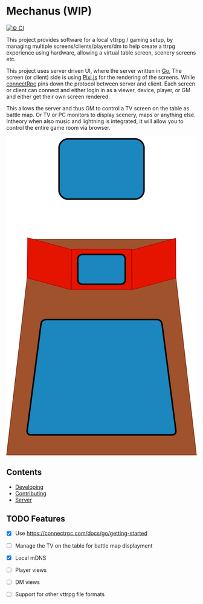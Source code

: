 # Mechanus (WIP)

[![⚙️ CI](https://github.com/DaanV2/mechanus/actions/workflows/checks.yaml/badge.svg)](https://github.com/DaanV2/mechanus/actions/workflows/checks.yaml)

This project provides software for a local vttrpg / gaming setup, by managing multiple screens/clients/players/dm to help create a ttrpg experience using hardware, allowing a virtual table screen, scenery screens etc.

This project uses server driven UI, where the server written in [Go](https://go.dev/), The screen (or client) side is using [Pixi.js](https://pixijs.com/) for the rendering of the screens. While [connectRpc](https://connectrpc.com/) pins down the protocol between server and client. Each screen or client can connect and either login in as a viewer, device, player, or GM and either get their own screen rendered.

This allows the server and thus GM to control a TV screen on the table as battle map. Or TV or PC monitors to display scenery, maps or anything else. Intheory when also music and lightning is integrated, it will allow you to control the entire game room via browser.

![overview](./docs/assets/overview.svg)

## Contents

- [Developing](./docs/development.md)
- [Contributing](./docs/contributing.md)
- [Server](./server/README.md)

## TODO Features

- [x] Use https://connectrpc.com/docs/go/getting-started
- [ ] Manage the TV on the table for battle map displayment
- [x] Local mDNS
- [ ] Player views
- [ ] DM views
- [ ] Support for other vttrpg file formats

